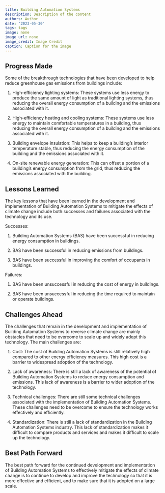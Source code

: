 ```yaml
---
title: Building Automation Systems
description: Description of the content
authors: Author
date: '2023-05-30'
tags: tags
image: none
image_url: none
image_credit: Image Credit
caption: Caption for the image
---
```


## Progress Made

Some of the breakthrough technologies that have been developed to help reduce greenhouse gas emissions from buildings include:

1. High-efficiency lighting systems: These systems use less energy to produce the same amount of light as traditional lighting systems, thus reducing the overall energy consumption of a building and the emissions associated with it.

2. High-efficiency heating and cooling systems: These systems use less energy to maintain comfortable temperatures in a building, thus reducing the overall energy consumption of a building and the emissions associated with it.

3. Building envelope insulation: This helps to keep a building’s interior temperature stable, thus reducing the energy consumption of the building and the emissions associated with it.

4. On-site renewable energy generation: This can offset a portion of a building’s energy consumption from the grid, thus reducing the emissions associated with the building.

## Lessons Learned

The key lessons that have been learned in the development and implementation of Building Automation Systems to mitigate the effects of climate change include both successes and failures associated with the technology and its use.

Successes:

1. Building Automation Systems (BAS) have been successful in reducing energy consumption in buildings.

2. BAS have been successful in reducing emissions from buildings.

3. BAS have been successful in improving the comfort of occupants in buildings.

Failures:

1. BAS have been unsuccessful in reducing the cost of energy in buildings.

2. BAS have been unsuccessful in reducing the time required to maintain or operate buildings.

## Challenges Ahead

The challenges that remain in the development and implementation of Building Automation Systems to reverse climate change are mainly obstacles that need to be overcome to scale up and widely adopt this technology. The main challenges are:

1. Cost: The cost of Building Automation Systems is still relatively high compared to other energy efficiency measures. This high cost is a barrier to widespread adoption of the technology.

2. Lack of awareness: There is still a lack of awareness of the potential of Building Automation Systems to reduce energy consumption and emissions. This lack of awareness is a barrier to wider adoption of the technology.

3. Technical challenges: There are still some technical challenges associated with the implementation of Building Automation Systems. These challenges need to be overcome to ensure the technology works effectively and efficiently.

4. Standardization: There is still a lack of standardization in the Building Automation Systems industry. This lack of standardization makes it difficult to compare products and services and makes it difficult to scale up the technology.

## Best Path Forward

The best path forward for the continued development and implementation of Building Automation Systems to effectively mitigate the effects of climate change is to continue to develop and improve the technology so that it is more effective and efficient, and to make sure that it is adopted on a large scale.
